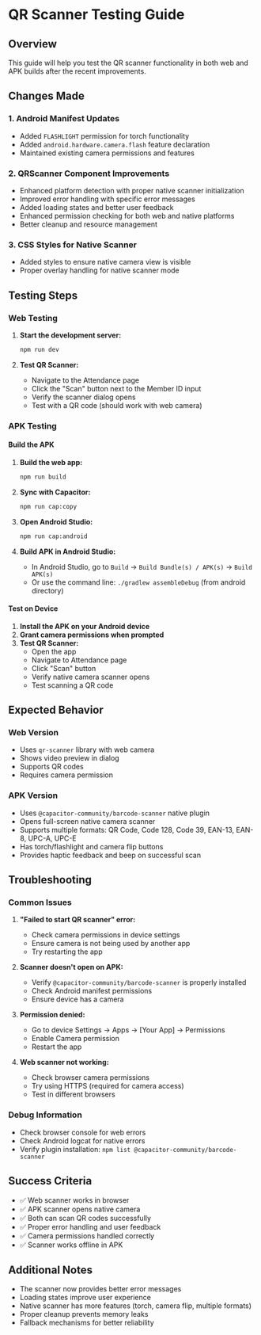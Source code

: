 # QR Scanner Testing Guide

## Overview
This guide will help you test the QR scanner functionality in both web and APK builds after the recent improvements.

## Changes Made

### 1. Android Manifest Updates
- Added `FLASHLIGHT` permission for torch functionality
- Added `android.hardware.camera.flash` feature declaration
- Maintained existing camera permissions and features

### 2. QRScanner Component Improvements
- Enhanced platform detection with proper native scanner initialization
- Improved error handling with specific error messages
- Added loading states and better user feedback
- Enhanced permission checking for both web and native platforms
- Better cleanup and resource management

### 3. CSS Styles for Native Scanner
- Added styles to ensure native camera view is visible
- Proper overlay handling for native scanner mode

## Testing Steps

### Web Testing
1. **Start the development server:**
   ```bash
   npm run dev
   ```

2. **Test QR Scanner:**
   - Navigate to the Attendance page
   - Click the "Scan" button next to the Member ID input
   - Verify the scanner dialog opens
   - Test with a QR code (should work with web camera)

### APK Testing

#### Build the APK
1. **Build the web app:**
   ```bash
   npm run build
   ```

2. **Sync with Capacitor:**
   ```bash
   npm run cap:copy
   ```

3. **Open Android Studio:**
   ```bash
   npm run cap:android
   ```

4. **Build APK in Android Studio:**
   - In Android Studio, go to `Build` → `Build Bundle(s) / APK(s)` → `Build APK(s)`
   - Or use the command line: `./gradlew assembleDebug` (from android directory)

#### Test on Device
1. **Install the APK on your Android device**
2. **Grant camera permissions when prompted**
3. **Test QR Scanner:**
   - Open the app
   - Navigate to Attendance page
   - Click "Scan" button
   - Verify native camera scanner opens
   - Test scanning a QR code

## Expected Behavior

### Web Version
- Uses `qr-scanner` library with web camera
- Shows video preview in dialog
- Supports QR codes
- Requires camera permission

### APK Version
- Uses `@capacitor-community/barcode-scanner` native plugin
- Opens full-screen native camera scanner
- Supports multiple formats: QR Code, Code 128, Code 39, EAN-13, EAN-8, UPC-A, UPC-E
- Has torch/flashlight and camera flip buttons
- Provides haptic feedback and beep on successful scan

## Troubleshooting

### Common Issues

1. **"Failed to start QR scanner" error:**
   - Check camera permissions in device settings
   - Ensure camera is not being used by another app
   - Try restarting the app

2. **Scanner doesn't open on APK:**
   - Verify `@capacitor-community/barcode-scanner` is properly installed
   - Check Android manifest permissions
   - Ensure device has a camera

3. **Permission denied:**
   - Go to device Settings → Apps → [Your App] → Permissions
   - Enable Camera permission
   - Restart the app

4. **Web scanner not working:**
   - Check browser camera permissions
   - Try using HTTPS (required for camera access)
   - Test in different browsers

### Debug Information
- Check browser console for web errors
- Check Android logcat for native errors
- Verify plugin installation: `npm list @capacitor-community/barcode-scanner`

## Success Criteria
- ✅ Web scanner works in browser
- ✅ APK scanner opens native camera
- ✅ Both can scan QR codes successfully
- ✅ Proper error handling and user feedback
- ✅ Camera permissions handled correctly
- ✅ Scanner works offline in APK

## Additional Notes
- The scanner now provides better error messages
- Loading states improve user experience
- Native scanner has more features (torch, camera flip, multiple formats)
- Proper cleanup prevents memory leaks
- Fallback mechanisms for better reliability
